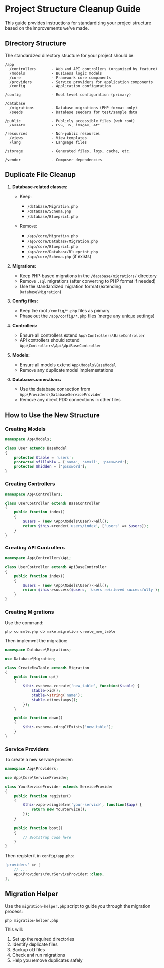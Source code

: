 # Project Structure Cleanup Guide

This guide provides instructions for standardizing your project structure based on the improvements we've made.

## Directory Structure

The standardized directory structure for your project should be:

```
/app
  /controllers       - Web and API controllers (organized by feature)
  /models            - Business logic models
  /core              - Framework core components
  /providers         - Service providers for application components
  /config            - Application configuration

/config              - Root level configuration (primary)

/database
  /migrations        - Database migrations (PHP format only)
  /seeds             - Database seeders for test/sample data

/public              - Publicly accessible files (web root)
  /assets            - CSS, JS, images, etc.
  
/resources           - Non-public resources
  /views             - View templates
  /lang              - Language files
  
/storage             - Generated files, logs, cache, etc.

/vendor              - Composer dependencies
```

## Duplicate File Cleanup

1. **Database-related classes:**
   
   - Keep: 
     - `/database/Migration.php`
     - `/database/Schema.php`
     - `/database/Blueprint.php`
   
   - Remove:
     - `/app/core/Migration.php` 
     - `/app/core/Database/Migration.php`
     - `/app/core/Blueprint.php`
     - `/app/core/Database/Blueprint.php`
     - `/app/core/Schema.php` (if exists)

2. **Migrations:**
   
   - Keep PHP-based migrations in the `/database/migrations/` directory
   - Remove `.sql` migrations (after converting to PHP format if needed)
   - Use the standardized migration format (extending `Database\Migration`)

3. **Config files:**
   
   - Keep the root `/config/*.php` files as primary
   - Phase out the `/app/config/*.php` files (merge any unique settings)

4. **Controllers:**
   
   - Ensure all controllers extend `App\Controllers\BaseController`
   - API controllers should extend `App\Controllers\Api\ApiBaseController`

5. **Models:**
   
   - Ensure all models extend `App\Models\BaseModel`
   - Remove any duplicate model implementations

6. **Database connections:**
   
   - Use the database connection from `App\Providers\DatabaseServiceProvider`
   - Remove any direct PDO connections in other files

## How to Use the New Structure

### Creating Models

```php
namespace App\Models;

class User extends BaseModel
{
    protected $table = 'users';
    protected $fillable = ['name', 'email', 'password'];
    protected $hidden = ['password'];
}
```

### Creating Controllers

```php
namespace App\Controllers;

class UserController extends BaseController
{
    public function index()
    {
        $users = (new \App\Models\User)->all();
        return $this->render('users/index', ['users' => $users]);
    }
}
```

### Creating API Controllers

```php
namespace App\Controllers\Api;

class UserController extends ApiBaseController
{
    public function index()
    {
        $users = (new \App\Models\User)->all();
        return $this->success($users, 'Users retrieved successfully');
    }
}
```

### Creating Migrations

Use the command:

```
php console.php db make:migration create_new_table
```

Then implement the migration:

```php
namespace Database\Migrations;

use Database\Migration;

class CreateNewTable extends Migration
{
    public function up()
    {
        $this->schema->create('new_table', function($table) {
            $table->id();
            $table->string('name');
            $table->timestamps();
        });
    }

    public function down()
    {
        $this->schema->dropIfExists('new_table');
    }
}
```

### Service Providers

To create a new service provider:

```php
namespace App\Providers;

use App\Core\ServiceProvider;

class YourServiceProvider extends ServiceProvider
{
    public function register()
    {
        $this->app->singleton('your-service', function($app) {
            return new YourService();
        });
    }
    
    public function boot()
    {
        // Bootstrap code here
    }
}
```

Then register it in `config/app.php`:

```php
'providers' => [
    // ...
    App\Providers\YourServiceProvider::class,
],
```

## Migration Helper

Use the `migration-helper.php` script to guide you through the migration process:

```
php migration-helper.php
```

This will:
1. Set up the required directories
2. Identify duplicate files
3. Backup old files
4. Check and run migrations
5. Help you remove duplicates safely